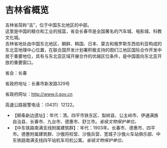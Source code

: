 # 吉林省概览  
吉林省简称“吉”，位于中国东北地区的中部。  
这里是中国的粮仓和工业的摇篮，省会长春市是全国著名的汽车城、电影城、科教文化城。  
吉林省地处由中国东北地区、朝鲜、韩国、日本、蒙古和俄罗斯东西伯利亚构成的东北亚地理中心位置，在联合国开发计划署积极支持的图们江地区国际合作开发中居于重要地位，具有与东北亚区域开展合作的优越区位条件，是中国面向东北亚开放的重要窗口。  

省会：长春  

省政府地址：长春市新发路329号  

省政府网址：http://www.jl.gov.cn  
  
高速公路报警电话：（0431）12122。    
  
* 【柳条新边遗址】：年代：清。四平市铁东区、梨树县、公主岭市、伊通满族自治县、长春市、九台市、德惠市、舒兰市。*省级文物保护单位。*    
* 【中东铁路南满支线附属建筑群】：年代：1903年。长春市、德惠市、四平市。德惠附属建筑群、沙俄将校营、沙俄兵营、宽城子沙俄火车站俱乐部、中东铁路南满支线四平站机车司机公寓。*省级文物保护单位。*  